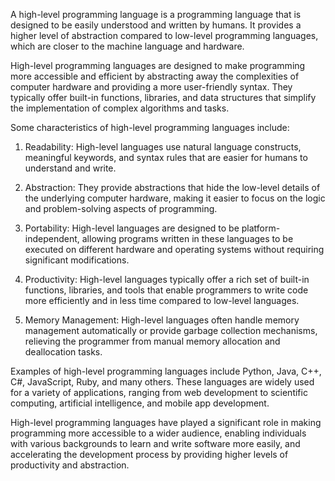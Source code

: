 A high-level programming language is a programming language that is designed to be easily understood and written by humans. It provides a higher level of abstraction compared to low-level programming languages, which are closer to the machine language and hardware.

High-level programming languages are designed to make programming more accessible and efficient by abstracting away the complexities of computer hardware and providing a more user-friendly syntax. They typically offer built-in functions, libraries, and data structures that simplify the implementation of complex algorithms and tasks.

Some characteristics of high-level programming languages include:

1. Readability: High-level languages use natural language constructs, meaningful keywords, and syntax rules that are easier for humans to understand and write.

2. Abstraction: They provide abstractions that hide the low-level details of the underlying computer hardware, making it easier to focus on the logic and problem-solving aspects of programming.

3. Portability: High-level languages are designed to be platform-independent, allowing programs written in these languages to be executed on different hardware and operating systems without requiring significant modifications.

4. Productivity: High-level languages typically offer a rich set of built-in functions, libraries, and tools that enable programmers to write code more efficiently and in less time compared to low-level languages.

5. Memory Management: High-level languages often handle memory management automatically or provide garbage collection mechanisms, relieving the programmer from manual memory allocation and deallocation tasks.

Examples of high-level programming languages include Python, Java, C++, C#, JavaScript, Ruby, and many others. These languages are widely used for a variety of applications, ranging from web development to scientific computing, artificial intelligence, and mobile app development.

High-level programming languages have played a significant role in making programming more accessible to a wider audience, enabling individuals with various backgrounds to learn and write software more easily, and accelerating the development process by providing higher levels of productivity and abstraction.